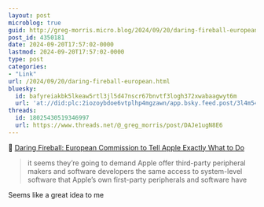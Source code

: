```yaml
---
layout: post
microblog: true
guid: http://greg-morris.micro.blog/2024/09/20/daring-fireball-european.html
post_id: 4350181
date: 2024-09-20T17:57:02-0000
lastmod: 2024-09-20T17:57:02-0000
type: post
categories:
- "Link"
url: /2024/09/20/daring-fireball-european.html
bluesky:
  id: bafyreiakbk5lkeaw5rtl3jl5d47nscr67bnvtf3logh372xwabaagwyt6m
  url: 'at://did:plc:2iozoybdoe6vtplhp4mgzawn/app.bsky.feed.post/3l4m54nqlis2w'
threads:
  id: 18025430519346997
  url: https://www.threads.net/@_greg_morris/post/DAJe1ugN8E6
---
```

🔗 <a href="https://daringfireball.net/linked/2024/09/20/ec-apple-specification-proceedings" class="u-in-reply-to">Daring Fireball: European Commission to Tell Apple Exactly What to Do</a>

> it seems they’re going to demand Apple offer third-party peripheral makers and software developers the same access to system-level software that Apple’s own first-party peripherals and software have

Seems like a great idea to me
